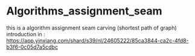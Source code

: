 # Algorithms_assignment_seam
this is a algorithm assignment seam carving (shortest path of graph) introduction in : https://app.yinxiang.com/shard/s39/nl/24605222/85ca3844-ca2c-4fd8-b3f6-0c05d7a5cdbc
